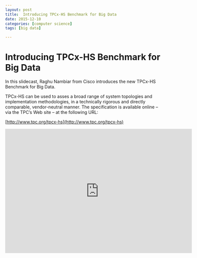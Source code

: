 ```yaml
---
layout: post
title:  Introducing TPCx-HS Benchmark for Big Data 
date: 2015-12-10
categories: [computer science]
tags: [big data]

---
```


# Introducing TPCx-HS Benchmark for Big Data 

In this slidecast, Raghu Nambiar from Cisco introduces the new TPCx-HS Benchmark for Big Data.

TPCx-HS can be used to asses a broad range of system topologies and implementation methodologies, in a technically rigorous and directly comparable, vendor-neutral manner. The specification is available online – via the TPC’s Web site – at the following URL:

[http://www.tpc.org/tpcx-hs](http://www.tpc.org/tpcx-hs)

<iframe width="600" height="400" src="https://www.youtube.com/embed/jD153rK3ZYQ" frameborder="0" allowfullscreen></iframe>